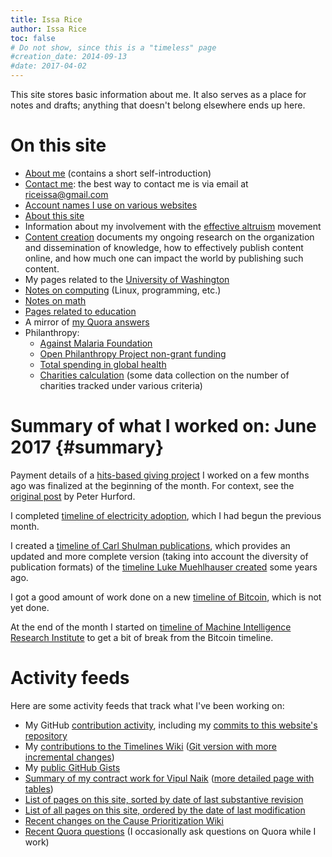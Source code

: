 ```yaml
---
title: Issa Rice
author: Issa Rice
toc: false
# Do not show, since this is a "timeless" page
#creation_date: 2014-09-13
#date: 2017-04-02
---
```


This site stores basic information about me.
It also serves as a place for notes and drafts; anything that doesn't
belong elsewhere ends up here.

# On this site

- [About me](about) (contains a short self-introduction)
- [Contact me](contact): the best way to contact me is via email at
  [riceissa@gmail.com][email]
- [Account names I use on various websites](account-names)
- [About this site](about-this-site)
- Information about my involvement with the [effective altruism]() movement
- [Content creation]() documents my ongoing research on the
  organization and dissemination of knowledge, how to effectively
  publish content online, and how much one can impact the world by
  publishing such content.
- My pages related to the [University of Washington](university-of-washington)
- [Notes on computing](computing) (Linux, programming, etc.)
- [Notes on math](math)
- [Pages related to education](education)
- A mirror of [my Quora answers]()
- Philanthropy:
    - [Against Malaria Foundation](against-malaria-foundation)
    - [Open Philanthropy Project non-grant
      funding](open-philanthropy-project-non-grant-funding)
    - [Total spending in global health](total-spending-in-global-health)
    - [Charities calculation](charities-calculation) (some data collection on the
      number of charities tracked under various criteria)

# Summary of what I worked on: June 2017 {#summary}

Payment details of a [hits-based giving project](https://gist.github.com/riceissa/186b1d2e8bbb85e6204b5e06aba64018)
I worked on a few months ago was finalized at the beginning of the month.
For context, see the [original post](http://effective-altruism.com/ea/14s/how_many_hits_does_hitsbased_giving_get_a/)
by Peter Hurford.

I completed [timeline of electricity
adoption](https://timelines.issarice.com/wiki/Timeline_of_electricity_adoption),
which I had begun the previous month.

I created a [timeline of Carl Shulman publications](https://timelines.issarice.com/wiki/Timeline_of_Carl_Shulman_publications),
which provides an updated and more complete version (taking into account the
diversity of publication formats) of the [timeline Luke
Muehlhauser created](http://lesswrong.com/lw/7ob/timeline_of_carl_shulman_publications/)
some years ago.

I got a good amount of work done on a new [timeline of Bitcoin](https://timelines.issarice.com/wiki/Timeline_of_Bitcoin),
which is not yet done.

At the end of the month I started on [timeline of Machine Intelligence Research
Institute](https://timelines.issarice.com/wiki/Timeline_of_Machine_Intelligence_Research_Institute)
to get a bit of break from the Bitcoin timeline.

# Activity feeds

Here are some activity feeds that track what I've been working on:

- My GitHub [contribution activity](https://github.com/riceissa), including my
  [commits to this website's
  repository](https://github.com/riceissa/issarice.com/commits/master)
- My [contributions to the Timelines Wiki](https://timelines.issarice.com/wiki/Special:Contributions/Issa)
  ([Git version with more incremental changes](https://github.com/riceissa/issarice.com/commits/master/external/timelines.issarice.com))
- My [public GitHub Gists](https://gist.github.com/riceissa)
- [Summary of my contract work for Vipul
  Naik](https://github.com/vipulnaik/contractwork/blob/master/contributor-lists/issa-list.mediawiki)
  ([more detailed page with
  tables](https://contractwork.vipulnaik.com/worker.php?worker=Issa+Rice))
- [List of pages on this site, sorted by date of last substantive
  revision](_all_date)
- [List of all pages on this site, ordered by the date of last
  modification](_all)
- [Recent changes on the Cause Prioritization
  Wiki](https://causeprioritization.org/_activity)
- [Recent Quora questions](https://www.quora.com/profile/Issa-Rice/questions)
  (I occasionally ask questions on Quora while I work)

[email]: mailto:riceissa@gmail.com
